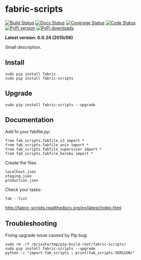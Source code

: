 fabric-scripts
======================

[![Build Status](https://travis-ci.org/paulocheque/fabric-scripts.png?branch=master)](https://travis-ci.org/paulocheque/fabric-scripts)
[![Docs Status](https://readthedocs.org/projects/fabric-scripts/badge/?version=latest)](http://fabric-scripts.readthedocs.org/en/latest/index.html)
[![Coverage Status](https://coveralls.io/repos/paulocheque/fabric-scripts/badge.png?branch=master)](https://coveralls.io/r/paulocheque/fabric-scripts?branch=master)
[![Code Status](https://landscape.io/github/paulocheque/fabric-scripts/master/landscape.png)](https://landscape.io/github/paulocheque/fabric-scripts/)
[![PyPi version](https://pypip.in/v/fabric-scripts/badge.png)](https://crate.io/packages/fabric-scripts/)
[![PyPi downloads](https://pypip.in/d/fabric-scripts/badge.png)](https://crate.io/packages/fabric-scripts/)

**Latest version: 0.0.24 (2015/06)**

Small description.

Install
-------------

    sudo pip install fabric
    sudo pip install fabric-scripts

Upgrade
-------------

    sudo pip install fabric-scripts --upgrade

Documentation
-------------

Add fo your fabfile.py:

    from fab_scripts.fabfile_s3 import *
    from fab_scripts.fabfile_unix import *
    from fab_scripts.fabfile_supervisor import *
    from fab_scripts.fabfile_heroku import *

Create the files:

    localhost.json
    staging.json
    production.json


Check your tasks:

    fab --list


http://fabric-scripts.readthedocs.org/en/latest/index.html


Troubleshooting
----------------

Fixing upgrade issue caused by Pip bug:

    sudo rm -rf /private/tmp/pip-build-root/fabric-scripts/
    sudo pip install fabric-scripts --upgrade
    python -c "import fab_scripts ; print(fab_scripts.VERSION)"
